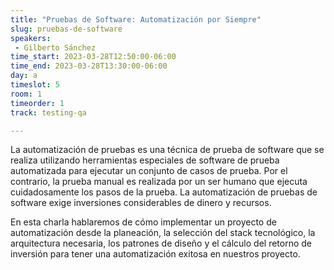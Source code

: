 ```yaml
---
title: "Pruebas de Software: Automatización por Siempre"
slug: pruebas-de-software
speakers:
 - Gilberto Sánchez
time_start: 2023-03-28T12:50:00-06:00
time_end: 2023-03-28T13:30:00-06:00
day: a
timeslot: 5
room: 1
timeorder: 1
track: testing-qa

---
```


La automatización de pruebas es una técnica de prueba de software que se realiza utilizando herramientas especiales de software de prueba automatizada para ejecutar un conjunto de casos de prueba. Por el contrario, la prueba manual es realizada por un ser humano que ejecuta cuidadosamente los pasos de la prueba. La automatización de pruebas de software exige inversiones considerables de dinero y recursos.

En esta charla hablaremos de cómo implementar un proyecto de automatización desde la planeación, la selección del stack tecnológico, la arquitectura necesaria, los patrones de diseño y el cálculo del retorno de inversión para tener una automatización exitosa en nuestros proyecto.
